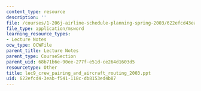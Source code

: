 ```yaml
---
content_type: resource
description: ''
file: /courses/1-206j-airline-schedule-planning-spring-2003/622efcd43eabf541118cdb8153ed4b87_lec9_crew_pairing_and_aircraft_routing_2003.ppt
file_type: application/msword
learning_resource_types:
- Lecture Notes
ocw_type: OCWFile
parent_title: Lecture Notes
parent_type: CourseSection
parent_uid: 68b71b6e-90ee-277f-e51d-ce264d1603d5
resourcetype: Other
title: lec9_crew_pairing_and_aircraft_routing_2003.ppt
uid: 622efcd4-3eab-f541-118c-db8153ed4b87
---
```

